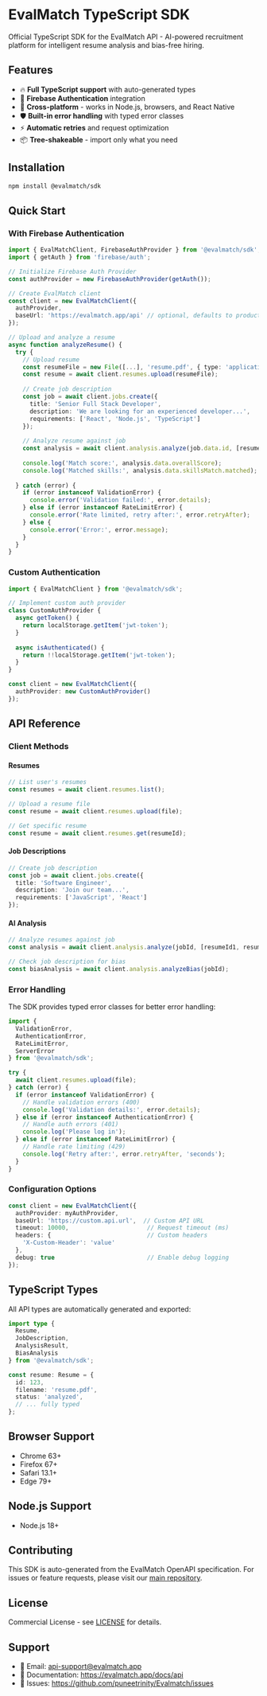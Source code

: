 # EvalMatch TypeScript SDK

Official TypeScript SDK for the EvalMatch API - AI-powered recruitment platform for intelligent resume analysis and bias-free hiring.

## Features

- 🔥 **Full TypeScript support** with auto-generated types
- 🔐 **Firebase Authentication** integration
- 📱 **Cross-platform** - works in Node.js, browsers, and React Native
- 🛡️ **Built-in error handling** with typed error classes
- ⚡ **Automatic retries** and request optimization
- 📦 **Tree-shakeable** - import only what you need

## Installation

```bash
npm install @evalmatch/sdk
```

## Quick Start

### With Firebase Authentication

```typescript
import { EvalMatchClient, FirebaseAuthProvider } from '@evalmatch/sdk';
import { getAuth } from 'firebase/auth';

// Initialize Firebase Auth Provider
const authProvider = new FirebaseAuthProvider(getAuth());

// Create EvalMatch client
const client = new EvalMatchClient({
  authProvider,
  baseUrl: 'https://evalmatch.app/api' // optional, defaults to production
});

// Upload and analyze a resume
async function analyzeResume() {
  try {
    // Upload resume
    const resumeFile = new File([...], 'resume.pdf', { type: 'application/pdf' });
    const resume = await client.resumes.upload(resumeFile);
    
    // Create job description
    const job = await client.jobs.create({
      title: 'Senior Full Stack Developer',
      description: 'We are looking for an experienced developer...',
      requirements: ['React', 'Node.js', 'TypeScript']
    });
    
    // Analyze resume against job
    const analysis = await client.analysis.analyze(job.data.id, [resume.data.id]);
    
    console.log('Match score:', analysis.data.overallScore);
    console.log('Matched skills:', analysis.data.skillsMatch.matched);
    
  } catch (error) {
    if (error instanceof ValidationError) {
      console.error('Validation failed:', error.details);
    } else if (error instanceof RateLimitError) {
      console.error('Rate limited, retry after:', error.retryAfter);
    } else {
      console.error('Error:', error.message);
    }
  }
}
```

### Custom Authentication

```typescript
import { EvalMatchClient } from '@evalmatch/sdk';

// Implement custom auth provider
class CustomAuthProvider {
  async getToken() {
    return localStorage.getItem('jwt-token');
  }
  
  async isAuthenticated() {
    return !!localStorage.getItem('jwt-token');
  }
}

const client = new EvalMatchClient({
  authProvider: new CustomAuthProvider()
});
```

## API Reference

### Client Methods

#### Resumes

```typescript
// List user's resumes
const resumes = await client.resumes.list();

// Upload a resume file
const resume = await client.resumes.upload(file);

// Get specific resume
const resume = await client.resumes.get(resumeId);
```

#### Job Descriptions

```typescript
// Create job description
const job = await client.jobs.create({
  title: 'Software Engineer',
  description: 'Join our team...',
  requirements: ['JavaScript', 'React']
});
```

#### AI Analysis

```typescript
// Analyze resumes against job
const analysis = await client.analysis.analyze(jobId, [resumeId1, resumeId2]);

// Check job description for bias
const biasAnalysis = await client.analysis.analyzeBias(jobId);
```

### Error Handling

The SDK provides typed error classes for better error handling:

```typescript
import { 
  ValidationError, 
  AuthenticationError, 
  RateLimitError, 
  ServerError 
} from '@evalmatch/sdk';

try {
  await client.resumes.upload(file);
} catch (error) {
  if (error instanceof ValidationError) {
    // Handle validation errors (400)
    console.log('Validation details:', error.details);
  } else if (error instanceof AuthenticationError) {
    // Handle auth errors (401)
    console.log('Please log in');
  } else if (error instanceof RateLimitError) {
    // Handle rate limiting (429)
    console.log('Retry after:', error.retryAfter, 'seconds');
  }
}
```

### Configuration Options

```typescript
const client = new EvalMatchClient({
  authProvider: myAuthProvider,
  baseUrl: 'https://custom.api.url',  // Custom API URL
  timeout: 10000,                      // Request timeout (ms)
  headers: {                           // Custom headers
    'X-Custom-Header': 'value'
  },
  debug: true                          // Enable debug logging
});
```

## TypeScript Types

All API types are automatically generated and exported:

```typescript
import type { 
  Resume, 
  JobDescription, 
  AnalysisResult,
  BiasAnalysis 
} from '@evalmatch/sdk';

const resume: Resume = {
  id: 123,
  filename: 'resume.pdf',
  status: 'analyzed',
  // ... fully typed
};
```

## Browser Support

- Chrome 63+
- Firefox 67+
- Safari 13.1+
- Edge 79+

## Node.js Support

- Node.js 18+

## Contributing

This SDK is auto-generated from the EvalMatch OpenAPI specification. For issues or feature requests, please visit our [main repository](https://github.com/puneetrinity/Evalmatch).

## License

Commercial License - see [LICENSE](https://evalmatch.app/license) for details.

## Support

- 📧 Email: api-support@evalmatch.app
- 📖 Documentation: https://evalmatch.app/docs/api
- 🐛 Issues: https://github.com/puneetrinity/Evalmatch/issues